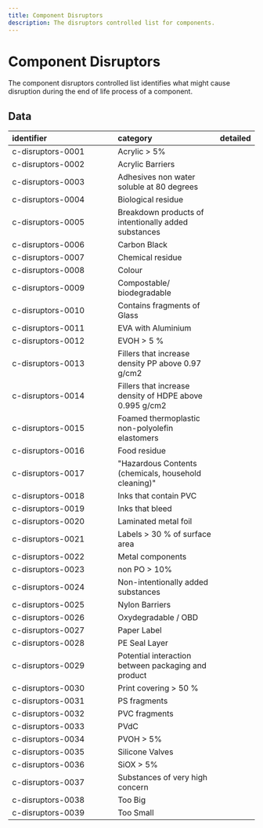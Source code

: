 ```yaml
---
title: Component Disruptors
description: The disruptors controlled list for components.
---
```


# Component Disruptors

The component disruptors controlled list identifies what might cause disruption during the end of life process of a component.

## Data
|<div style="width:200px">identifier</div>|category|detailed|
|:-|:-|:-|
|c-disruptors-0001|Acrylic > 5%||
|c-disruptors-0002|Acrylic Barriers||
|c-disruptors-0003|Adhesives non water soluble at 80 degrees||
|c-disruptors-0004|Biological residue||
|c-disruptors-0005|Breakdown products of intentionally added substances||
|c-disruptors-0006|Carbon Black||
|c-disruptors-0007|Chemical residue||
|c-disruptors-0008|Colour||
|c-disruptors-0009|Compostable/ biodegradable||
|c-disruptors-0010|Contains fragments of Glass||
|c-disruptors-0011|EVA with Aluminium||
|c-disruptors-0012|EVOH > 5 %||
|c-disruptors-0013|Fillers that increase density PP above 0.97 g/cm2||
|c-disruptors-0014|Fillers that increase density of HDPE above 0.995 g/cm2||
|c-disruptors-0015|Foamed thermoplastic non-polyolefin elastomers||
|c-disruptors-0016|Food residue||
|c-disruptors-0017|"Hazardous Contents (chemicals, household cleaning)"||
|c-disruptors-0018|Inks that contain PVC||
|c-disruptors-0019|Inks that bleed||
|c-disruptors-0020|Laminated metal foil||
|c-disruptors-0021|Labels > 30 % of surface area||
|c-disruptors-0022|Metal components||
|c-disruptors-0023|non PO > 10%||
|c-disruptors-0024|Non-intentionally added substances||
|c-disruptors-0025|Nylon Barriers||
|c-disruptors-0026|Oxydegradable / OBD||
|c-disruptors-0027|Paper Label||
|c-disruptors-0028|PE Seal Layer||
|c-disruptors-0029|Potential interaction between packaging and product||
|c-disruptors-0030|Print covering > 50 %||
|c-disruptors-0031|PS fragments||
|c-disruptors-0032|PVC fragments||
|c-disruptors-0033|PVdC||
|c-disruptors-0034|PVOH > 5%||
|c-disruptors-0035|Silicone Valves||
|c-disruptors-0036|SiOX > 5%||
|c-disruptors-0037|Substances of very high concern||
|c-disruptors-0038|Too Big|
|c-disruptors-0039|Too Small|
